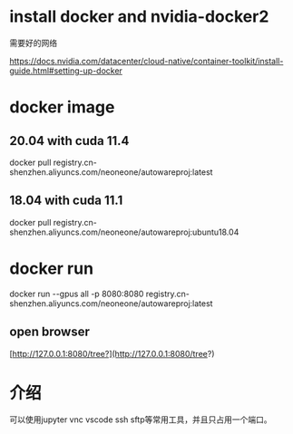 # install docker and nvidia-docker2

需要好的网络

https://docs.nvidia.com/datacenter/cloud-native/container-toolkit/install-guide.html#setting-up-docker

# docker image

## 20.04 with cuda 11.4

docker pull registry.cn-shenzhen.aliyuncs.com/neoneone/autowareproj:latest 

## 18.04 with cuda 11.1

docker pull registry.cn-shenzhen.aliyuncs.com/neoneone/autowareproj:ubuntu18.04

# docker run 

docker run --gpus all -p 8080:8080 registry.cn-shenzhen.aliyuncs.com/neoneone/autowareproj:latest

## open browser

[http://127.0.0.1:8080/tree?](http://127.0.0.1:8080/tree?)

# 介绍

可以使用jupyter vnc vscode ssh sftp等常用工具，并且只占用一个端口。

